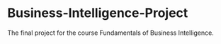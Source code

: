 # Business-Intelligence-Project
The final project for the course Fundamentals of Business Intelligence.
